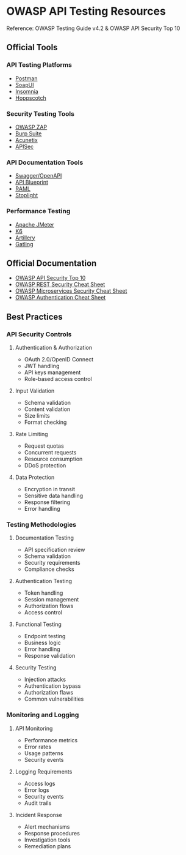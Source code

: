 # OWASP API Testing Resources  

Reference: OWASP Testing Guide v4.2 & OWASP API Security Top 10  

## Official Tools  

### API Testing Platforms  
- [Postman](https://www.postman.com/)  
- [SoapUI](https://www.soapui.org/)  
- [Insomnia](https://insomnia.rest/)  
- [Hoppscotch](https://hoppscotch.io/)  

### Security Testing Tools  
- [OWASP ZAP](https://www.zaproxy.org/)  
- [Burp Suite](https://portswigger.net/burp)  
- [Acunetix](https://www.acunetix.com/)  
- [APISec](https://www.apisec.ai/)  

### API Documentation Tools  
- [Swagger/OpenAPI](https://swagger.io/)  
- [API Blueprint](https://apiblueprint.org/)  
- [RAML](https://raml.org/)  
- [Stoplight](https://stoplight.io/)  

### Performance Testing  
- [Apache JMeter](https://jmeter.apache.org/)  
- [K6](https://k6.io/)  
- [Artillery](https://artillery.io/)  
- [Gatling](https://gatling.io/)  

## Official Documentation  
- [OWASP API Security Top 10](https://owasp.org/www-project-api-security/)  
- [OWASP REST Security Cheat Sheet](https://cheatsheetseries.owasp.org/cheatsheets/REST_Security_Cheat_Sheet.html)  
- [OWASP Microservices Security Cheat Sheet](https://cheatsheetseries.owasp.org/cheatsheets/Microservices_Security_Cheat_Sheet.html)  
- [OWASP Authentication Cheat Sheet](https://cheatsheetseries.owasp.org/cheatsheets/Authentication_Cheat_Sheet.html)  

## Best Practices  

### API Security Controls  
1. Authentication & Authorization  
   - OAuth 2.0/OpenID Connect  
   - JWT handling  
   - API keys management  
   - Role-based access control  

2. Input Validation  
   - Schema validation  
   - Content validation  
   - Size limits  
   - Format checking  

3. Rate Limiting  
   - Request quotas  
   - Concurrent requests  
   - Resource consumption  
   - DDoS protection  

4. Data Protection  
   - Encryption in transit  
   - Sensitive data handling  
   - Response filtering  
   - Error handling  

### Testing Methodologies  
1. Documentation Testing  
   - API specification review  
   - Schema validation  
   - Security requirements  
   - Compliance checks  

2. Authentication Testing  
   - Token handling  
   - Session management  
   - Authorization flows  
   - Access control  

3. Functional Testing  
   - Endpoint testing  
   - Business logic  
   - Error handling  
   - Response validation  

4. Security Testing  
   - Injection attacks  
   - Authentication bypass  
   - Authorization flaws  
   - Common vulnerabilities  

### Monitoring and Logging  
1. API Monitoring  
   - Performance metrics  
   - Error rates  
   - Usage patterns  
   - Security events  

2. Logging Requirements  
   - Access logs  
   - Error logs  
   - Security events  
   - Audit trails  

3. Incident Response  
   - Alert mechanisms  
   - Response procedures  
   - Investigation tools  
   - Remediation plans